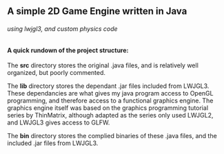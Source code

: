 ## A simple 2D Game Engine written in Java
###### using lwjgl3, and custom physics code

#### A quick rundown of the project structure:
The **src** directory stores the original .java files, and is relatively well organized, but poorly commented.

The **lib** directory stores the dependant .jar files included from LWJGL3.  These dependancies are what gives my java program access to OpenGL programming, and therefore access to a functional graphics engine.  The graphics engine itself was based on the graphics programming tutorial series by ThinMatrix, although adapted as the series only used LWJGL2, and LWJGL3 gives access to GLFW.

The **bin** directory stores the complied binaries of these .java files, and the included .jar files from LWJGL3.
